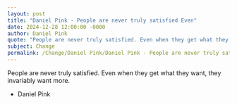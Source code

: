 ```yaml
---
layout: post
title: "Daniel Pink - People are never truly satisfied Even"
date: 2024-12-28 12:00:00 -0000
author: Daniel Pink
quote: "People are never truly satisfied. Even when they get what they want, they invariably want more."
subject: Change
permalink: /Change/Daniel Pink/Daniel Pink - People are never truly satisfied Even
---
```


People are never truly satisfied. Even when they get what they want, they invariably want more.

- Daniel Pink
